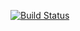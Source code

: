 [![Build Status](https://travis-ci.org/zanderm73/milestone4-miller-merchant.svg?branch=master)](https://travis-ci.org/zanderm73/milestone4-miller-merchant)